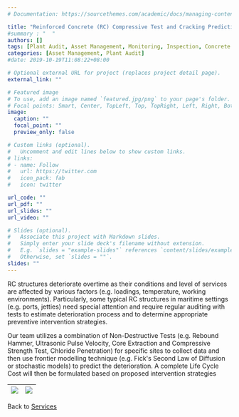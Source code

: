 ```yaml
---
# Documentation: https://sourcethemes.com/academic/docs/managing-content/

title: "Reinforced Concrete (RC) Compressive Test and Cracking Prediction"
#summary : "  "
authors: []
tags: [Plant Audit, Asset Management, Monitoring, Inspection, Concrete Structure]
categories: [Asset Management, Plant Audit]
#date: 2019-10-19T11:08:22+08:00

# Optional external URL for project (replaces project detail page).
external_link: ""

# Featured image
# To use, add an image named `featured.jpg/png` to your page's folder.
# Focal points: Smart, Center, TopLeft, Top, TopRight, Left, Right, BottomLeft, Bottom, BottomRight.
image:
  caption: ""
  focal_point: ""
  preview_only: false

# Custom links (optional).
#   Uncomment and edit lines below to show custom links.
# links:
# - name: Follow
#   url: https://twitter.com
#   icon_pack: fab
#   icon: twitter

url_code: ""
url_pdf: ""
url_slides: ""
url_video: ""

# Slides (optional).
#   Associate this project with Markdown slides.
#   Simply enter your slide deck's filename without extension.
#   E.g. `slides = "example-slides"` references `content/slides/example-slides.md`.
#   Otherwise, set `slides = ""`.
slides: ""
---
```


RC structures deteriorate overtime as their conditions and level of services are affected by various factors (e.g. loadings, temperature, working environments). Particularly, some typical RC structures in maritime settings (e.g. ports, jetties) need special attention and require regular auditing with tests to estimate deterioration process and to determine appropriate preventive intervention strategies.

Our team utilizes a combination of Non-Destructive Tests (e.g. Rebound Hammer, Ultrasonic Pulse Velocity, Core Extraction and Compressive Strength Test, Chloride Penetration) for specific sites to collect data and then use frontier modelling technique (e.g. Fick's Second Law of Diffusion or stochastic models) to predict the deterioration. A complete Life Cycle Cost will then be formulated based on proposed intervention strategies

| ![](/images/auditing/jetty.png)|![](/images/auditing/concretecoring.png)
|:---:|:---:|


Back to [Services](/service)

